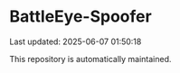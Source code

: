 # BattleEye-Spoofer

Last updated: 2025-06-07 01:50:18

This repository is automatically maintained.
